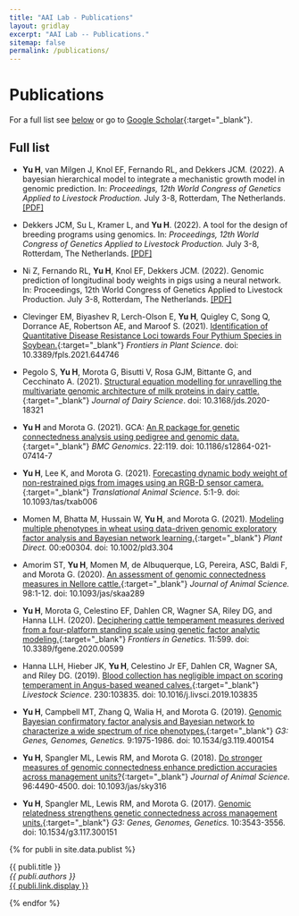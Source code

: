 ```yaml
---
title: "AAI Lab - Publications"
layout: gridlay
excerpt: "AAI Lab -- Publications."
sitemap: false
permalink: /publications/
---
```



# Publications


<!--
## Highlights
(For a full list see [below](#full-list) or go to [Google Scholar](https://scholar.google.com/citations?user=et6IhFcAAAAJ))
{% assign number_printed = 0 %}
{% for publi in site.data.publist %}
{% assign even_odd = number_printed | modulo: 2 %}
{% if publi.highlight == 1 %}
{% if even_odd == 0 %}
<div class="row">
{% endif %}
<div class="col-sm-6 clearfix">
 <div class="well">
  <pubtit>{{ publi.title }}</pubtit>
  <img src="{{ site.url }}{{ site.baseurl }}/images/pubpic/{{ publi.image }}" class="img-responsive" width="33%" style="float: left" />
  <p>{{ publi.description }}</p>
  <p><em>{{ publi.authors }}</em></p>
  <p><strong><a href="{{ publi.link.url }}">{{ publi.link.display }}</a></strong></p>
  <p class="text-danger"><strong> {{ publi.news1 }}</strong></p>
  <p> {{ publi.news2 }}</p>
 </div>
</div>
{% assign number_printed = number_printed | plus: 1 %}
{% if even_odd == 1 %}
</div>
{% endif %}
{% endif %}
{% endfor %}
{% assign even_odd = number_printed | modulo: 2 %}
{% if even_odd == 1 %}
</div>
{% endif %}
<p> &nbsp; </p>
-->

For a full list see [below](#full-list) or go to [Google Scholar](https://scholar.google.com/citations?user=JdcOaX0AAAAJ&hl=en){:target="_blank"}.
## Full list

- **Yu H**, van Milgen J, Knol EF, Fernando RL, and Dekkers JCM. (2022). A bayesian hierarchical model to integrate a mechanistic growth model in genomic prediction. In: _Proceedings, 12th World Congress of Genetics Applied to Livestock Production._ July 3-8, Rotterdam, The Netherlands. [[PDF]](https://www.wageningenacademic.com/pb-assets/wagen/WCGALP2022/13_013.pdf)

- Dekkers JCM, Su L, Kramer L, and **Yu H**. (2022). A tool for the design of breeding programs using genomics. In: _Proceedings, 12th World Congress of Genetics Applied to Livestock Production._ July 3-8, Rotterdam, The Netherlands. [[PDF]](https://www.wageningenacademic.com/pb-assets/wagen/WCGALP2022/45_006.pdf)

- Ni Z, Fernando RL, **Yu H**, Knol EF, Dekkers JCM. (2022). Genomic prediction of longitudinal body weights in pigs using a neural network. In: Proceedings, 12th World Congress of Genetics Applied to Livestock Production. July 3-8, Rotterdam, The Netherlands. [[PDF]](https://www.wageningenacademic.com/pb-assets/wagen/WCGALP2022/60_013.pdf)

- Clevinger EM, Biyashev R, Lerch-Olson E, **Yu H**, Quigley C, Song Q, Dorrance AE, Robertson AE, and Maroof S. (2021). [Identification of Quantitative Disease Resistance Loci towards Four Pythium Species in Soybean.](https://www.frontiersin.org/articles/10.3389/fpls.2021.644746/abstract){:target="_blank"} _Frontiers in Plant Science_. doi: 10.3389/fpls.2021.644746

- Pegolo S, **Yu H**, Morota G, Bisutti V, Rosa GJM, Bittante G, and Cecchinato A. (2021). [Structural equation modelling for unravelling the multivariate genomic architecture of milk proteins in dairy cattle.](https://doi.org/10.3168/jds.2020-18321){:target="_blank"} _Journal of Dairy Science_. doi: 10.3168/jds.2020-18321

- **Yu H** and Morota G. (2021). GCA: [An R package for genetic connectedness analysis using pedigree and genomic data.](https://bmcgenomics.biomedcentral.com/articles/10.1186/s12864-021-07414-7){:target="_blank"} _BMC Genomics_. 22:119. doi: 10.1186/s12864-021-07414-7

- **Yu H**, Lee K, and Morota G. (2021). [Forecasting dynamic body weight of non-restrained pigs from images using an RGB-D sensor camera.](https://academic.oup.com/tas/advance-article/doi/10.1093/tas/txab006/6102880){:target="_blank"} _Translational Animal Science_. 5:1-9. doi: 10.1093/tas/txab006

- Momen M, Bhatta M, Hussain W, **Yu H**, and Morota G. (2021). [Modeling multiple phenotypes in wheat using data-driven genomic exploratory factor analysis and Bayesian network learning.](https://onlinelibrary.wiley.com/doi/10.1002/pld3.304){:target="_blank"} _Plant Direct._ 00:e00304. doi: 10.1002/pld3.304

- Amorim ST, **Yu H**, Momen M, de Albuquerque, LG, Pereira, ASC, Baldi F, and Morota G. (2020). [An assessment of genomic connectedness measures in Nellore cattle.](https://academic.oup.com/jas/advance-article/doi/10.1093/jas/skaa289/5900679){:target="_blank"} _Journal of Animal Science._ 98:1-12. doi: 10.1093/jas/skaa289

- **Yu H**, Morota G, Celestino EF, Dahlen CR, Wagner SA, Riley DG, and Hanna LLH. (2020). [Deciphering cattle temperament measures derived from a four-platform standing scale using genetic factor analytic modeling.](https://doi.org/10.3389/fgene.2020.00599){:target="_blank"} _Frontiers in Genetics._ 11:599. doi: 10.3389/fgene.2020.00599

- Hanna LLH, Hieber JK, **Yu H**, Celestino Jr EF, Dahlen CR, Wagner SA, and Riley DG. (2019). [Blood collection has negligible impact on scoring temperament in Angus-based weaned calves.](https://doi.org/10.1016/j.livsci.2019.103835){:target="_blank"} _Livestock Science_. 230:103835. doi: 10.1016/j.livsci.2019.103835

- **Yu H**, Campbell MT, Zhang Q, Walia H, and Morota G. (2019). [Genomic Bayesian confirmatory factor analysis and Bayesian network to characterize a wide spectrum of rice phenotypes.](https://doi.org/10.1534/g3.119.400154){:target="_blank"} _G3: Genes, Genomes, Genetics._ 9:1975-1986. doi: 10.1534/g3.119.400154

- **Yu H**, Spangler ML, Lewis RM, and Morota G. (2018). [Do stronger measures of genomic connectedness enhance prediction accuracies across management units?](https://doi.org/10.1093/jas/sky316){:target="_blank"} _Journal of Animal Science._ 96:4490-4500. doi: 10.1093/jas/sky316

- **Yu H**, Spangler ML, Lewis RM, and Morota G. (2017). [Genomic relatedness strengthens genetic connectedness across management units.](https://doi.org/10.1534/g3.117.300151){:target="_blank"} _G3: Genes, Genomes, Genetics._ 10:3543-3556. doi: 10.1534/g3.117.300151

{% for publi in site.data.publist %}

  {{ publi.title }} <br />
  <em>{{ publi.authors }} </em><br /><a href="{{ publi.link.url }}">{{ publi.link.display }}</a>

{% endfor %}
